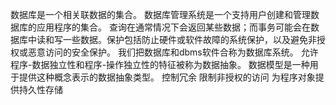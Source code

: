 数据库是一个相关联数据的集合。
数据库管理系统是一个支持用户创建和管理数据库的应用程序的集合。
查询在通常情况下会返回某些数据；而事务可能会在数据库中读和写一些数据。保护包括防止硬件或软件故障的系统保护，以及避免非授权或恶意访问的安全保护。
我们把数据库和dbms软件合称为数据库系统。
允许程序-数据独立性和程序-操作独立性的特征被称为数据抽象。
数据模型是一种用于提供这种概念表示的数据抽象类型。
控制冗余   限制非授权的访问  为程序对象提供持久性存储